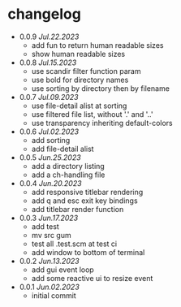 # changelog

 * 0.0.9 _Jul.22.2023_
   * add fun to return human readable sizes
   * show human readable sizes
 * 0.0.8 _Jul.15.2023_
   * use scandir filter function param
   * use bold for directory names
   * use sorting by directory then by filename
 * 0.0.7 _Jul.09.2023_
   * use file-detail alist at sorting
   * use filtered file list, without '.' and '..'
   * use transparency inheriting default-colors
 * 0.0.6 _Jul.02.2023_
   * add sorting
   * add file-detail alist
 * 0.0.5 _Jun.25.2023_
   * add a directory listing
   * add a ch-handling file
 * 0.0.4 _Jun.20.2023_
   * add responsive titlebar rendering
   * add q and esc exit key bindings
   * add titlebar render function
 * 0.0.3 _Jun.17.2023_
   * add test
   * mv src gum
   * test all .test.scm at test ci
   * add window to bottom of terminal
 * 0.0.2 _Jun.13.2023_
   * add gui event loop
   * add some reactive ui to resize event
 * 0.0.1 _Jun.02.2023_
   * initial commit

